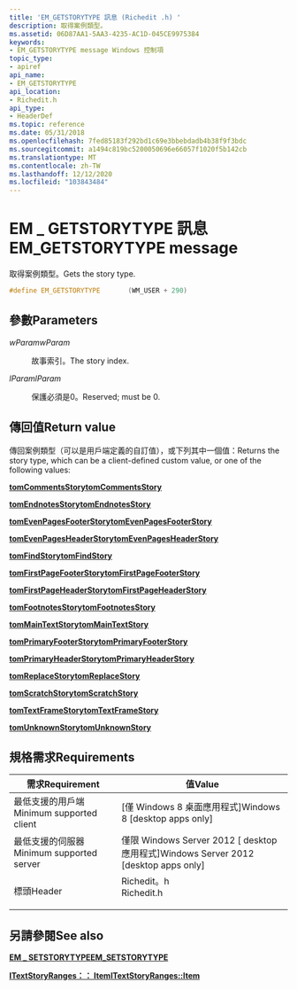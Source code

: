 ```yaml
---
title: 'EM_GETSTORYTYPE 訊息 (Richedit .h) '
description: 取得案例類型。
ms.assetid: 06D87AA1-5AA3-4235-AC1D-045CE9975384
keywords:
- EM_GETSTORYTYPE message Windows 控制項
topic_type:
- apiref
api_name:
- EM_GETSTORYTYPE
api_location:
- Richedit.h
api_type:
- HeaderDef
ms.topic: reference
ms.date: 05/31/2018
ms.openlocfilehash: 7fed85183f292bd1c69e3bbebdadb4b38f9f3bdc
ms.sourcegitcommit: a1494c819bc5200050696e66057f1020f5b142cb
ms.translationtype: MT
ms.contentlocale: zh-TW
ms.lasthandoff: 12/12/2020
ms.locfileid: "103843484"
---
```

# <a name="em_getstorytype-message"></a><span data-ttu-id="195b0-104">EM \_ GETSTORYTYPE 訊息</span><span class="sxs-lookup"><span data-stu-id="195b0-104">EM\_GETSTORYTYPE message</span></span>

<span data-ttu-id="195b0-105">取得案例類型。</span><span class="sxs-lookup"><span data-stu-id="195b0-105">Gets the story type.</span></span>


```C++
#define EM_GETSTORYTYPE       (WM_USER + 290)
```



## <a name="parameters"></a><span data-ttu-id="195b0-106">參數</span><span class="sxs-lookup"><span data-stu-id="195b0-106">Parameters</span></span>

<dl> <dt>

<span data-ttu-id="195b0-107">*wParam*</span><span class="sxs-lookup"><span data-stu-id="195b0-107">*wParam*</span></span> 
</dt> <dd>

<span data-ttu-id="195b0-108">故事索引。</span><span class="sxs-lookup"><span data-stu-id="195b0-108">The story index.</span></span>

</dd> <dt>

<span data-ttu-id="195b0-109">*lParam*</span><span class="sxs-lookup"><span data-stu-id="195b0-109">*lParam*</span></span> 
</dt> <dd>

<span data-ttu-id="195b0-110">保護必須是0。</span><span class="sxs-lookup"><span data-stu-id="195b0-110">Reserved; must be 0.</span></span>

</dd> </dl>

## <a name="return-value"></a><span data-ttu-id="195b0-111">傳回值</span><span class="sxs-lookup"><span data-stu-id="195b0-111">Return value</span></span>

<span data-ttu-id="195b0-112">傳回案例類型（可以是用戶端定義的自訂值），或下列其中一個值：</span><span class="sxs-lookup"><span data-stu-id="195b0-112">Returns the story type, which can be a client-defined custom value, or one of the following values:</span></span>

<dl> <dt>

<span data-ttu-id="195b0-113">**[**tomCommentsStory**](/windows/win32/api/tom/ne-tom-tomconstants)**</span><span class="sxs-lookup"><span data-stu-id="195b0-113">**[**tomCommentsStory**](/windows/win32/api/tom/ne-tom-tomconstants)**</span></span>
</dt> <dt>

<span data-ttu-id="195b0-114">**[**tomEndnotesStory**](/windows/win32/api/tom/ne-tom-tomconstants)**</span><span class="sxs-lookup"><span data-stu-id="195b0-114">**[**tomEndnotesStory**](/windows/win32/api/tom/ne-tom-tomconstants)**</span></span>
</dt> <dt>

<span data-ttu-id="195b0-115">**[**tomEvenPagesFooterStory**](/windows/win32/api/tom/ne-tom-tomconstants)**</span><span class="sxs-lookup"><span data-stu-id="195b0-115">**[**tomEvenPagesFooterStory**](/windows/win32/api/tom/ne-tom-tomconstants)**</span></span>
</dt> <dt>

<span data-ttu-id="195b0-116">**[**tomEvenPagesHeaderStory**](/windows/win32/api/tom/ne-tom-tomconstants)**</span><span class="sxs-lookup"><span data-stu-id="195b0-116">**[**tomEvenPagesHeaderStory**](/windows/win32/api/tom/ne-tom-tomconstants)**</span></span>
</dt> <dt>

<span data-ttu-id="195b0-117">**[**tomFindStory**](/windows/win32/api/tom/ne-tom-tomconstants)**</span><span class="sxs-lookup"><span data-stu-id="195b0-117">**[**tomFindStory**](/windows/win32/api/tom/ne-tom-tomconstants)**</span></span>
</dt> <dt>

<span data-ttu-id="195b0-118">**[**tomFirstPageFooterStory**](/windows/win32/api/tom/ne-tom-tomconstants)**</span><span class="sxs-lookup"><span data-stu-id="195b0-118">**[**tomFirstPageFooterStory**](/windows/win32/api/tom/ne-tom-tomconstants)**</span></span>
</dt> <dt>

<span data-ttu-id="195b0-119">**[**tomFirstPageHeaderStory**](/windows/win32/api/tom/ne-tom-tomconstants)**</span><span class="sxs-lookup"><span data-stu-id="195b0-119">**[**tomFirstPageHeaderStory**](/windows/win32/api/tom/ne-tom-tomconstants)**</span></span>
</dt> <dt>

<span data-ttu-id="195b0-120">**[**tomFootnotesStory**](/windows/win32/api/tom/ne-tom-tomconstants)**</span><span class="sxs-lookup"><span data-stu-id="195b0-120">**[**tomFootnotesStory**](/windows/win32/api/tom/ne-tom-tomconstants)**</span></span>
</dt> <dt>

<span data-ttu-id="195b0-121">**[**tomMainTextStory**](/windows/win32/api/tom/ne-tom-tomconstants)**</span><span class="sxs-lookup"><span data-stu-id="195b0-121">**[**tomMainTextStory**](/windows/win32/api/tom/ne-tom-tomconstants)**</span></span>
</dt> <dt>

<span data-ttu-id="195b0-122">**[**tomPrimaryFooterStory**](/windows/win32/api/tom/ne-tom-tomconstants)**</span><span class="sxs-lookup"><span data-stu-id="195b0-122">**[**tomPrimaryFooterStory**](/windows/win32/api/tom/ne-tom-tomconstants)**</span></span>
</dt> <dt>

<span data-ttu-id="195b0-123">**[**tomPrimaryHeaderStory**](/windows/win32/api/tom/ne-tom-tomconstants)**</span><span class="sxs-lookup"><span data-stu-id="195b0-123">**[**tomPrimaryHeaderStory**](/windows/win32/api/tom/ne-tom-tomconstants)**</span></span>
</dt> <dt>

<span data-ttu-id="195b0-124">**[**tomReplaceStory**](/windows/win32/api/tom/ne-tom-tomconstants)**</span><span class="sxs-lookup"><span data-stu-id="195b0-124">**[**tomReplaceStory**](/windows/win32/api/tom/ne-tom-tomconstants)**</span></span>
</dt> <dt>

<span data-ttu-id="195b0-125">**[**tomScratchStory**](/windows/win32/api/tom/ne-tom-tomconstants)**</span><span class="sxs-lookup"><span data-stu-id="195b0-125">**[**tomScratchStory**](/windows/win32/api/tom/ne-tom-tomconstants)**</span></span>
</dt> <dt>

<span data-ttu-id="195b0-126">**[**tomTextFrameStory**](/windows/win32/api/tom/ne-tom-tomconstants)**</span><span class="sxs-lookup"><span data-stu-id="195b0-126">**[**tomTextFrameStory**](/windows/win32/api/tom/ne-tom-tomconstants)**</span></span>
</dt> <dt>

<span data-ttu-id="195b0-127">**[**tomUnknownStory**](/windows/win32/api/tom/ne-tom-tomconstants)**</span><span class="sxs-lookup"><span data-stu-id="195b0-127">**[**tomUnknownStory**](/windows/win32/api/tom/ne-tom-tomconstants)**</span></span>
</dt> </dl>

## <a name="requirements"></a><span data-ttu-id="195b0-128">規格需求</span><span class="sxs-lookup"><span data-stu-id="195b0-128">Requirements</span></span>



| <span data-ttu-id="195b0-129">需求</span><span class="sxs-lookup"><span data-stu-id="195b0-129">Requirement</span></span> | <span data-ttu-id="195b0-130">值</span><span class="sxs-lookup"><span data-stu-id="195b0-130">Value</span></span> |
|-------------------------------------|---------------------------------------------------------------------------------------|
| <span data-ttu-id="195b0-131">最低支援的用戶端</span><span class="sxs-lookup"><span data-stu-id="195b0-131">Minimum supported client</span></span><br/> | <span data-ttu-id="195b0-132">\[僅 Windows 8 桌面應用程式\]</span><span class="sxs-lookup"><span data-stu-id="195b0-132">Windows 8 \[desktop apps only\]</span></span><br/>                                            |
| <span data-ttu-id="195b0-133">最低支援的伺服器</span><span class="sxs-lookup"><span data-stu-id="195b0-133">Minimum supported server</span></span><br/> | <span data-ttu-id="195b0-134">僅限 Windows Server 2012 \[ desktop 應用程式\]</span><span class="sxs-lookup"><span data-stu-id="195b0-134">Windows Server 2012 \[desktop apps only\]</span></span><br/>                                  |
| <span data-ttu-id="195b0-135">標頭</span><span class="sxs-lookup"><span data-stu-id="195b0-135">Header</span></span><br/>                   | <dl> <span data-ttu-id="195b0-136"><dt>Richedit。h</dt></span><span class="sxs-lookup"><span data-stu-id="195b0-136"><dt>Richedit.h</dt></span></span> </dl> |



## <a name="see-also"></a><span data-ttu-id="195b0-137">另請參閱</span><span class="sxs-lookup"><span data-stu-id="195b0-137">See also</span></span>

<dl> <dt>

[<span data-ttu-id="195b0-138">**EM \_ SETSTORYTYPE**</span><span class="sxs-lookup"><span data-stu-id="195b0-138">**EM\_SETSTORYTYPE**</span></span>](em-setstorytype.md)
</dt> <dt>

[<span data-ttu-id="195b0-139">**ITextStoryRanges：： Item**</span><span class="sxs-lookup"><span data-stu-id="195b0-139">**ITextStoryRanges::Item**</span></span>](/windows/desktop/api/Tom/nf-tom-itextstoryranges-item)
</dt> </dl>

 

 





